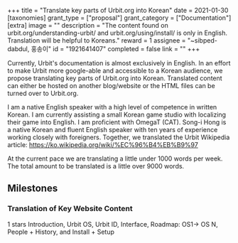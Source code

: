 +++
title = "Translate key parts of Urbit.org into Korean"
date = 2021-01-30
[taxonomies]
grant_type = ["proposal"]
grant_category = ["Documentation"]
[extra]
image = ""
description = "The content found on urbit.org/understanding-urbit/ and urbit.org/using/install/ is only in English. Translation will be helpful to Koreans."
reward = 1
assignee = "~sibped-dabdul, 홍송이"
id = "1921641407"
completed = false
link = ""
+++

Currently, Urbit's documentation is almost exclusively in English. In an effort to make Urbit more google-able and accessible to a Korean audience, we propose translating key parts of Urbit.org into Korean. Translated content can either be hosted on another blog/website or the HTML files can be turned over to Urbit.org.

I am a native English speaker with a high level of competence in written Korean. I am currently assisting a small Korean game studio with localizing their game into English. I am proficient with OmegaT (CAT). Song-i Hong is a native Korean and fluent English speaker with ten years of experience working closely with foreigners. Together, we translated the Urbit Wikipedia article: https://ko.wikipedia.org/wiki/%EC%96%B4%EB%B9%97

At the current pace we are translating a little under 1000 words per week. The total amount to be translated is a little over 9000 words.


## Milestones


### Translation of Key Website Content
1 stars
Introduction, Urbit OS, Urbit ID, Interface, Roadmap: OS1-> OS N, People + History, and Install + Setup

    
